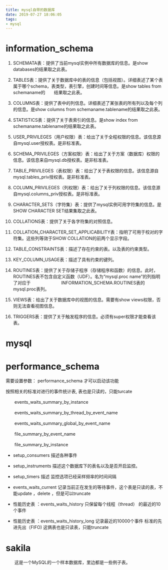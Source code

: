 ```yaml
---
title: mysql自带的数据库
date: 2019-07-27 18:06:05
tags:
- mysql
---
```


#  information_schema

1. SCHEMATA表：提供了当前mysql实例中所有数据库的信息。是show databases的结果取之此表。

2. TABLES表：提供了关于数据库中的表的信息（包括视图）。详细表述了某个表属于哪个schema，表类型，表引擎，创建时间等信息。是show tables from schemaname的　　结果取之此表。

3. COLUMNS表：提供了表中的列信息。详细表述了某张表的所有列以及每个列的信息。是show columns from schemaname.tablename的结果取之此表。

4. STATISTICS表：提供了关于表索引的信息。是show index from schemaname.tablename的结果取之此表。

5. USER_PRIVILEGES（用户权限）表：给出了关于全程权限的信息。该信息源自mysql.user授权表。是非标准表。

6. SCHEMA_PRIVILEGES（方案权限）表：给出了关于方案（数据库）权限的信息。该信息来自mysql.db授权表。是非标准表。

7. TABLE_PRIVILEGES（表权限）表：给出了关于表权限的信息。该信息源自mysql.tables_priv授权表。是非标准表。

8. COLUMN_PRIVILEGES（列权限）表：给出了关于列权限的信息。该信息源自mysql.columns_priv授权表。是非标准表。

9. CHARACTER_SETS（字符集）表：提供了mysql实例可用字符集的信息。是SHOW CHARACTER SET结果集取之此表。

10. COLLATIONS表：提供了关于各字符集的对照信息。

11. COLLATION_CHARACTER_SET_APPLICABILITY表：指明了可用于校对的字符集。这些列等效于SHOW COLLATION的前两个显示字段。

12. TABLE_CONSTRAINTS表：描述了存在约束的表。以及表的约束类型。

13. KEY_COLUMN_USAGE表：描述了具有约束的键列。

14. ROUTINES表：提供了关于存储子程序（存储程序和函数）的信息。此时，ROUTINES表不包含自定义函数（UDF）。名为“mysql.proc name”的列指明了对应于　　　　　　　INFORMATION_SCHEMA.ROUTINES表的mysql.proc表列。

15. VIEWS表：给出了关于数据库中的视图的信息。需要有show views权限，否则无法查看视图信息。

16. TRIGGERS表：提供了关于触发程序的信息。必须有super权限才能查看该表。

# mysql



# performance_schema

 需要设置参数： performance_schema 才可以启动该功能

按照相关的标准对进行的事件统计表, 表也是只读的，只能turcate

　　events_waits_summary_by_instance             

　　events_waits_summary_by_thread_by_event_name 

　　events_waits_summary_global_by_event_name    

　　file_summary_by_event_name                   

　　file_summary_by_instance   

- setup_consumers 描述各种事件

- setup_instruments 描述这个数据库下的表名以及是否开启监控。

- setup_timers   描述 监控选项已经采样频率的时间间隔

- events_waits_current  记录当前正在发生的等待事件，这个表是只读的表，不能update ，delete ，但是可以truncate

- 性能历史表 ：events_waits_history  只保留每个线程（thread） 的最近的10个事件

- 性能历史表 ：events_waits_history_long 记录最近的10000个事件  标准的先进先出（FIFO) 这俩表也是只读表，只能truncate

# sakila

　　这是一个MySQL的一个样本数据库，里边都是一些例子表。

